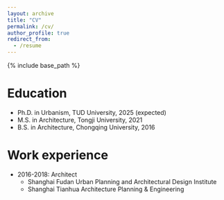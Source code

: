 ```yaml
---
layout: archive
title: "CV"
permalink: /cv/
author_profile: true
redirect_from:
  - /resume
---
```


{% include base_path %}

Education
======
* Ph.D. in Urbanism, TUD University, 2025 (expected)
* M.S. in Architecture, Tongji University, 2021
* B.S. in Architecture, Chongqing University, 2016

Work experience
======
* 2016-2018: Architect
  * Shanghai Fudan Urban Planning and Architectural Design Institute
  * Shanghai Tianhua Architecture Planning & Engineering



<!--
  * Duties includes: Updates and improvements to template

  * Supervisor: The Users


* Fall 2015: Research Assistant

  * Github University

  * Duties included: Merging pull requests

  * Supervisor: Professor Hub


* Summer 2015: Research Assistant

  * Github University

  * Duties included: Tagging issues

  * Supervisor: Professor Git
  
Skills

======

* Skill 1

* Skill 2

  * Sub-skill 2.1

  * Sub-skill 2.2

  * Sub-skill 2.3

* Skill 3


Publications

======

  <ul>{% for post in site.publications reversed %}

    {% include archive-single-cv.html %}

  {% endfor %}</ul>

  
Talks

======

  <ul>{% for post in site.talks reversed %}

    {% include archive-single-talk-cv.html  %}

  {% endfor %}</ul>

  
Teaching

======

  <ul>{% for post in site.teaching reversed %}

    {% include archive-single-cv.html %}

  {% endfor %}</ul>

  
Service and leadership

======

* Currently signed in to 43 different slack teams

-->
